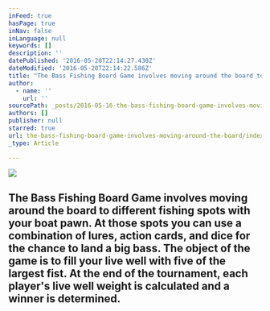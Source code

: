 ```yaml
---
inFeed: true
hasPage: true
inNav: false
inLanguage: null
keywords: []
description: ''
datePublished: '2016-05-20T22:14:27.430Z'
dateModified: '2016-05-20T22:14:22.586Z'
title: "The Bass Fishing Board Game involves moving around the board to different fishing spots with your boat pawn. At those spots you can use a combination of lures, action cards, and dice for the chance to land a big bass. The object of the game is to fill your live well with five of the largest fist. At the end of the tournament, each player's live well weight is calculated and a winner is determined."
author:
  - name: ''
    url: ''
sourcePath: _posts/2016-05-16-the-bass-fishing-board-game-involves-moving-around-the-board.md
authors: []
publisher: null
starred: true
url: the-bass-fishing-board-game-involves-moving-around-the-board/index.html
_type: Article

---
```

![](https://the-grid-user-content.s3-us-west-2.amazonaws.com/e36dde02-8e6c-4334-a315-79c1e683c5ac.jpg)

## The Bass Fishing Board Game involves moving around the board to different fishing spots with your boat pawn. At those spots you can use a combination of lures, action cards, and dice for the chance to land a big bass. The object of the game is to fill your live well with five of the largest fist. At the end of the tournament, each player's live well weight is calculated and a winner is determined.